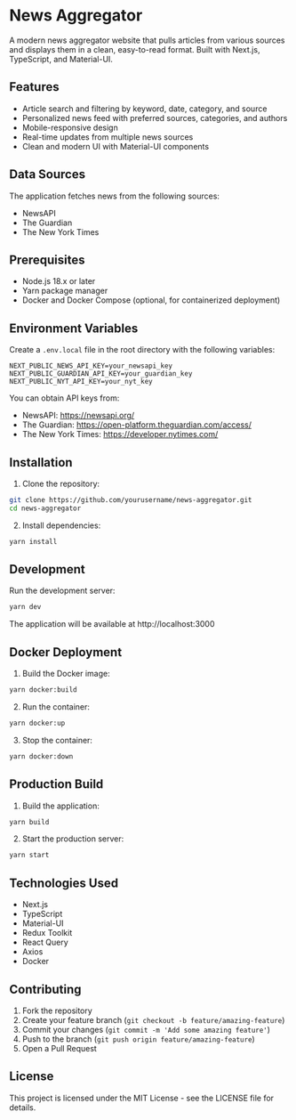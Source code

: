 # News Aggregator

A modern news aggregator website that pulls articles from various sources and displays them in a clean, easy-to-read format. Built with Next.js, TypeScript, and Material-UI.

## Features

- Article search and filtering by keyword, date, category, and source
- Personalized news feed with preferred sources, categories, and authors
- Mobile-responsive design
- Real-time updates from multiple news sources
- Clean and modern UI with Material-UI components

## Data Sources

The application fetches news from the following sources:
- NewsAPI
- The Guardian
- The New York Times

## Prerequisites

- Node.js 18.x or later
- Yarn package manager
- Docker and Docker Compose (optional, for containerized deployment)

## Environment Variables

Create a `.env.local` file in the root directory with the following variables:

```env
NEXT_PUBLIC_NEWS_API_KEY=your_newsapi_key
NEXT_PUBLIC_GUARDIAN_API_KEY=your_guardian_key
NEXT_PUBLIC_NYT_API_KEY=your_nyt_key
```

You can obtain API keys from:
- NewsAPI: https://newsapi.org/
- The Guardian: https://open-platform.theguardian.com/access/
- The New York Times: https://developer.nytimes.com/

## Installation

1. Clone the repository:
```bash
git clone https://github.com/yourusername/news-aggregator.git
cd news-aggregator
```

2. Install dependencies:
```bash
yarn install
```

## Development

Run the development server:

```bash
yarn dev
```

The application will be available at http://localhost:3000

## Docker Deployment

1. Build the Docker image:
```bash
yarn docker:build
```

2. Run the container:
```bash
yarn docker:up
```

3. Stop the container:
```bash
yarn docker:down
```

## Production Build

1. Build the application:
```bash
yarn build
```

2. Start the production server:
```bash
yarn start
```

## Technologies Used

- Next.js
- TypeScript
- Material-UI
- Redux Toolkit
- React Query
- Axios
- Docker

## Contributing

1. Fork the repository
2. Create your feature branch (`git checkout -b feature/amazing-feature`)
3. Commit your changes (`git commit -m 'Add some amazing feature'`)
4. Push to the branch (`git push origin feature/amazing-feature`)
5. Open a Pull Request

## License

This project is licensed under the MIT License - see the LICENSE file for details.
